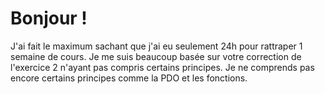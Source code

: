 # Bonjour !
J'ai fait le maximum sachant que j'ai eu seulement 24h pour rattraper 1 semaine de cours.
Je me suis beaucoup basée sur votre correction de l'exercice 2 n'ayant pas compris certains principes.
Je ne comprends pas encore certains principes comme la PDO et les fonctions.
